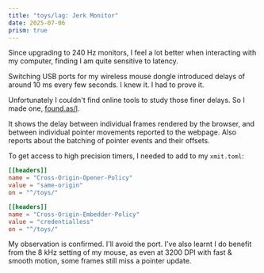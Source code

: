 ```yaml
---
title: "toys/lag: Jerk Monitor"
date: 2025-07-06
prism: true
---
```


Since upgrading to 240 Hz monitors, I feel a lot better when interacting with my computer, finding I am quite sensitive to latency.

Switching USB ports for my wireless mouse dongle introduced delays of around 10 ms every few seconds. I knew it. I had to prove it.

Unfortunately I couldn't find online tools to study those finer delays. So I made one, [found.as/l](https://found.as/l).

It shows the delay between individual frames rendered by the browser, and between individual pointer movements reported to the webpage. Also reports about the batching of pointer events and their offsets.

To get access to high precision timers, I needed to add to my `xmit.toml`:

```toml
[[headers]]
name = "Cross-Origin-Opener-Policy"
value = "same-origin"
on = "^/toys/"

[[headers]]
name = "Cross-Origin-Embedder-Policy"
value = "credentialless"
on = "^/toys/"
```

My observation is confirmed. I'll avoid the port. I've also learnt I do benefit from the 8 kHz setting of my mouse, as even at 3200 DPI with fast & smooth motion, some frames still miss a pointer update.
